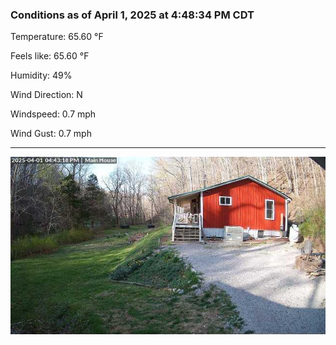 ### Conditions as of April 1, 2025 at 4:48:34 PM CDT 

Temperature: 65.60 &deg;F

Feels like: 65.60 &deg;F

Humidity: 49%

Wind Direction: N

Windspeed: 0.7 mph

Wind Gust: 0.7 mph

---

<img src="./images/latest.jpeg"/>

